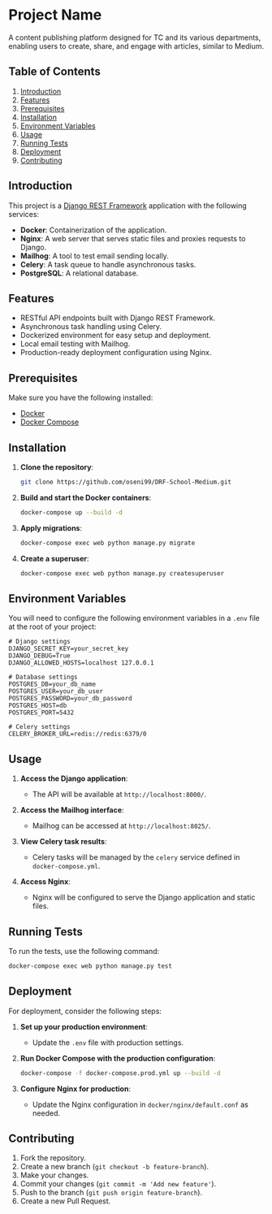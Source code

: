 
# Project Name

A content publishing platform designed for TC and its various departments, enabling users to create, share, and engage with articles, similar to Medium.

## Table of Contents

1. [Introduction](#introduction)
2. [Features](#features)
3. [Prerequisites](#prerequisites)
4. [Installation](#installation)
5. [Environment Variables](#environment-variables)
6. [Usage](#usage)
7. [Running Tests](#running-tests)
8. [Deployment](#deployment)
9. [Contributing](#contributing)

## Introduction

This project is a [Django REST Framework](https://www.django-rest-framework.org/) application with the following services:

- **Docker**: Containerization of the application.
- **Nginx**: A web server that serves static files and proxies requests to Django.
- **Mailhog**: A tool to test email sending locally.
- **Celery**: A task queue to handle asynchronous tasks.
- **PostgreSQL**: A relational database.

## Features

- RESTful API endpoints built with Django REST Framework.
- Asynchronous task handling using Celery.
- Dockerized environment for easy setup and deployment.
- Local email testing with Mailhog.
- Production-ready deployment configuration using Nginx.

## Prerequisites

Make sure you have the following installed:

- [Docker](https://www.docker.com/)
- [Docker Compose](https://docs.docker.com/compose/)

## Installation

1. **Clone the repository**:

   ```bash
   git clone https://github.com/oseni99/DRF-School-Medium.git
   ```

2. **Build and start the Docker containers**:

   ```bash
   docker-compose up --build -d
   ```

3. **Apply migrations**:

   ```bash
   docker-compose exec web python manage.py migrate
   ```

4. **Create a superuser**:

   ```bash
   docker-compose exec web python manage.py createsuperuser
   ```

## Environment Variables

You will need to configure the following environment variables in a `.env` file at the root of your project:

```plaintext
# Django settings
DJANGO_SECRET_KEY=your_secret_key
DJANGO_DEBUG=True
DJANGO_ALLOWED_HOSTS=localhost 127.0.0.1

# Database settings
POSTGRES_DB=your_db_name
POSTGRES_USER=your_db_user
POSTGRES_PASSWORD=your_db_password
POSTGRES_HOST=db
POSTGRES_PORT=5432

# Celery settings
CELERY_BROKER_URL=redis://redis:6379/0
```

## Usage

1. **Access the Django application**:
   - The API will be available at `http://localhost:8000/`.

2. **Access the Mailhog interface**:
   - Mailhog can be accessed at `http://localhost:8025/`.

3. **View Celery task results**:
   - Celery tasks will be managed by the `celery` service defined in `docker-compose.yml`.

4. **Access Nginx**:
   - Nginx will be configured to serve the Django application and static files.

## Running Tests

To run the tests, use the following command:

```bash
docker-compose exec web python manage.py test
```

## Deployment

For deployment, consider the following steps:

1. **Set up your production environment**:
   - Update the `.env` file with production settings.

2. **Run Docker Compose with the production configuration**:

   ```bash
   docker-compose -f docker-compose.prod.yml up --build -d
   ```

3. **Configure Nginx for production**:
   - Update the Nginx configuration in `docker/nginx/default.conf` as needed.

## Contributing

1. Fork the repository.
2. Create a new branch (`git checkout -b feature-branch`).
3. Make your changes.
4. Commit your changes (`git commit -m 'Add new feature'`).
5. Push to the branch (`git push origin feature-branch`).
6. Create a new Pull Request.
